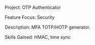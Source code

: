 Project: OTP Authenticator 

Feature Focus: Security 

Description: MFA TOTP/HOTP generator. 

Skills Gained: HMAC, time sync 